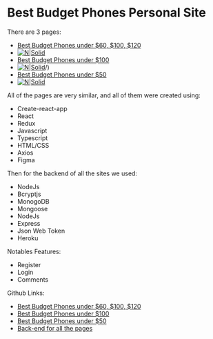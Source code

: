 # Best Budget Phones Personal Site
There are 3 pages:
  - [Best Budget Phones under $60, $100, $120](http://under-120.bestbudgetphones.technology/)
  - [![N|Solid](https://i.ibb.co/60bq05Y/firefox-rn-Fia6ycm2.png)](http://under-120.bestbudgetphones.technology/)
  - [Best Budget Phones under $100](http://under-100.bestbudgetphones.technology/)
  - [![N|Solid](https://i.ibb.co/608twW9/under100.png)](http://under-100.bestbudgetphones.technology/)/)
  - [Best Budget Phones under $50](http://under-50.bestbudgetphones.technology/)
  - [![N|Solid](https://i.ibb.co/7CKQNft/under50.png)](http://under-50.bestbudgetphones.technology/)
    
All of the pages are very similar, and all of them were created using:
  - Create-react-app
  - React
  - Redux
  - Javascript
  - Typescript
  - HTML/CSS
  - Axios
  - Figma


Then for the backend of all the sites we used:
  - NodeJs
  - Bcryptjs
  - MonogoDB
  - Mongoose
  - NodeJs
  - Express
  - Json Web Token
  - Heroku

Notables Features:
  - Register
  - Login
  - Comments

Github Links:
  - [Best Budget Phones under $60, $100, $120](https://github.com/Tonymndz/BestBudgetPhones)
  - [Best Budget Phones under $100](https://github.com/Tonymndz/BestBudgetPhonesUnder100)
  - [Best Budget Phones under $50](https://github.com/Tonymndz/BestBudgetPhonesUnder50)
  - [Back-end for all the pages](https://github.com/Tonymndz/BackendForBestBudgetPhones)
